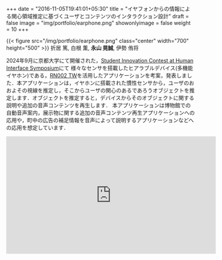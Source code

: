 +++
date = "2016-11-05T19:41:01+05:30"
title = "イヤフォンからの情報による関心領域推定に基づくユーザとコンテンツのインタラクション設計"
draft = false
image = "img/portfolio/earphone.png"
showonlyimage = false
weight = 10
+++

{{< figure src="/img/portfolio/earphone.png" class="center" width="700" height="500" >}}
折居 篤, 白根 薫, **永山 晃誠**, 伊勢 侑将

2024年9月に京都大学にて開催された，[Student Innovation Contest at Human Interface Symposium](https://sites.google.com/view/sichi/)にて
様々なセンサを搭載したヒアラブルデバイス(多機能イヤホン)である，[RN002 TW](https://prtimes.jp/main/html/rd/p/000000376.000078149.html)を活用したアプリケーションを考案，発表しました．本アプリケーションは，イヤホンに搭載された慣性センサから，ユーザのおおよその視線を推定し，そこからユーザの関心のあるであろうオブジェクトを推定します．オブジェクトを推定すると，デバイスからそのオブジェクトに関する説明や追加の音声コンテンツを再生します．
本アプリケーションは博物館での自動音声案内，展示物に関する追加の音声コンテンツ再生アプリケーションへの応用や，町中の広告の補足情報を音声によって説明するアプリケーションなどへの応用を想定しています．

<iframe width="560" height="315" src="https://youtu.be/md-xzQXjbP8"title="YouTube video player" frameborder="0" allow="accelerometer; autoplay; clipboard-write; encrypted-media; gyroscope; picture-in-picture; web-share" referrerpolicy="strict-origin-when-cross-origin" allowfullscreen></iframe>